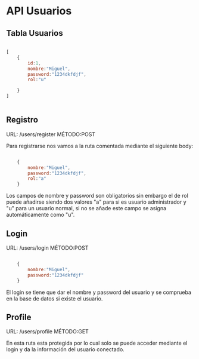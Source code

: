 # API Usuarios


## Tabla Usuarios

```js

[
    {
        id:1,
        nombre:"Miguel",
        password:"1234dkfdjf",
        rol:"u"

    }
]



```


## Registro

URL: /users/register
MÉTODO:POST

Para registrarse nos vamos a la ruta comentada mediante el siguiente body:


```js

    {
        nombre:"Miguel",
        password:"1234dkfdjf",
        rol:"a"
    }


```
Los campos de nombre y password son obligatorios sin embargo el de rol puede añadirse siendo dos valores "a" para si es usuario administrador y "u" para un usuario normal, si no se añade este campo se asigna automáticamente como "u".


## Login

URL: /users/login
MÉTODO:POST


```js

    {
        nombre:"Miguel",
        password:"1234dkfdjf"
    }


```


El login se tiene que dar el nombre y password del usuario y se comprueba en la base de datos si existe el usuario.



## Profile

URL: /users/profile
MÉTODO:GET


En esta ruta esta protegida por lo cual solo se puede acceder mediante el login y da la información del usuario conectado.